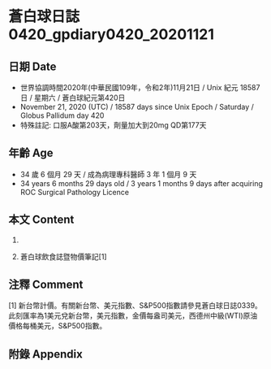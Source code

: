[_metadata_:encoding]: - "utf-8"
[_metadata_:language]: - "zh-Hant-TW"
[_metadata_:fileformat]: - "markdown"
[_metadata_:MIME_type]: - "text/plain"
[_metadata_:markdown_version]: - "commonmark version 0.29"
[_metadata_:markdown_spec]: - "https://spec.commonmark.org/0.29/"

# 蒼白球日誌0420_gpdiary0420_20201121 #

## 日期 Date ##

* 世界協調時間2020年(中華民國109年，令和2年)11月21日 / Unix 紀元 18587 日 / 星期六 / 蒼白球紀元第420日
* November 21, 2020 (UTC) / 18587 days since Unix Epoch / Saturday / Globus Pallidum day 420
* 特殊註記: 口服A酸第203天，劑量加大到20mg QD第177天

## 年齡 Age ##

* 34 歲 6 個月 29 天 / 成為病理專科醫師 3 年 1 個月 9 天
* 34 years 6 months 29 days old / 3 years 1 months 9 days after acquiring ROC Surgical Pathology Licence

## 本文 Content ##

1. 

    
2. 蒼白球飲食誌暨物價筆記[1]

    

## 注釋 Comment ##

[1] 新台幣計價。有關新台幣、美元指數、S&P500指數請參見蒼白球日誌0339。此刻匯率為1美元兌新台幣，美元指數，金價每盎司美元，西德州中級(WTI)原油價格每桶美元，S&P500指數。



## 附錄 Appendix ##

